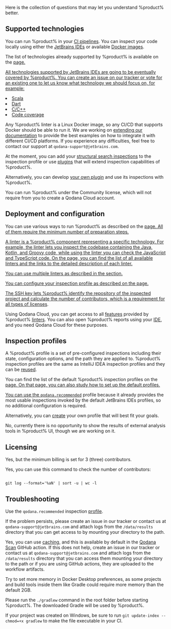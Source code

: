 [//]: # (title: Frequently asked questions)

Here is the collection of questions that may let you understand %product% better.


## Supported technologies

<chapter id="faq-how-can-i-run" title="How can I run %product%?" initial-collapse-state="collapsed">

<p>You can run %product% in your <a href="ci.md">CI pipelines</a>. You can inspect your code locally using either the
<a href="qodana-ide-plugin.md">JetBrains IDEs</a> or available <a href="docker-images.md">Docker images</a>.</p>

</chapter>

<chapter id="faq-support-other-techs" title="Are there any plans to support other technologies?" initial-collapse-state="collapsed">

<p>The list of technologies already supported by %product% is available on the <a href="linters.md"/> page.</p>

<p>All technologies supported by JetBrains IDEs are going to be eventually covered by %product%. You can create an issue on
our tracker or vote for an existing one to let us know what technology we should focus on, for example:</p>

<list>
<li><a href="https://youtrack.jetbrains.com/issue/QD-1031">Scala</a></li>
<li><a href="https://youtrack.jetbrains.com/issue/QD-2226">Dart</a></li>
<li><a href="https://youtrack.jetbrains.com/issue/QD-2153">C/C++</a></li>
<li><a href="https://youtrack.jetbrains.com/issue/QD-2122">Code coverage</a></li>
</list>

</chapter>

<chapter id="faq-integrate-cicd" title="How can I integrate Qodana into <CI/CD name> pipelines?" initial-collapse-state="collapsed">

<p>Any %product% linter is a Linux Docker image, so any CI/CD that supports Docker should be able to run it.
We are working on <a href="ci.md">extending our documentation</a> to provide the best examples on how to integrate it with
different CI/CD platforms. If you experience any difficulties, feel free to contact our support at
<code>qodana-support@jetbrains.com</code>.</p>

</chapter>

<chapter id="faq-integrate-custom-checks" title="Does Qodana support custom checks?" initial-collapse-state="collapsed">

<p>At the moment, you can add your <a href="extending-qodana-structural-search.xml">structural search inspections</a> to 
the inspection profile or use <a href="extending-qodana-plugins.xml">plugins</a> that will extend inspection 
capabilities of %product%.
</p>

<p>Alternatively, you can develop <a href="https://plugins.jetbrains.com/docs/intellij/github-template.html">your own plugin</a> and
use its inspections with %product%.
</p>

</chapter>

<chapter id="faq-self-hosted-on-premises" title="Is there an option for a self-hosted or on-premises version of Qodana?" initial-collapse-state="collapsed">

<p>You can run %product% under the Community license, which will not require from you to create a Qodana Cloud account.</p>

</chapter>

## Deployment and configuration

<chapter id="faq-customization-required" title="Can I use Qodana right away, or is customization required?" initial-collapse-state="collapsed">

<p>You can use various ways to run %product% as described on the <a href="Quick-start.xml"/> page. All of them require the
minimum number of preparation steps.
</p>

</chapter>

<chapter id="faq-linter-description" title="What does each %product% linter represent?" initial-collapse-state="collapsed">

<p>A linter is a %product% component representing a specific technology. For example, the
<a href="qodana-jvm.md"/> linter lets you inspect the codebase containing the Java, Kotlin, and Groovy code, while
using the <a href="qodana-js.md"/> linter you can check the JavaScript and TypeScript code. On the <a href="linters.md"/> 
page, you can find the list of all available linters and the links to the detailed description of each linter.
</p>

</chapter>

<chapter id="faq-multiple-linters" title="Can I use multiple linters in one project?" initial-collapse-state="collapsed">

<p>You can use multiple linters as described in the <a href="monorepo-project.md"/> section.</p>

</chapter>

<chapter id="faq-check-customization" title="How can I customize the checks performed by Qodana?" initial-collapse-state="collapsed">

<p>You can configure your inspection profile as described on the <a href="custom-profiles.md"/> page.</p>

</chapter>

<chapter id="faq-ssh-key-setup" title="Why is there a need to set up SSH keys in my repository?" initial-collapse-state="collapsed">

<p>The SSH key lets %product% identify the repository of the inspected project and calculate the number of contributors,
which is a requirement for all types of <a href="pricing.md">licenses</a>.
</p>

</chapter>

<chapter id="faq-qodana-cloud-use" title="Do I really need Qodana Cloud if I want to use Qodana?" initial-collapse-state="collapsed">

<p>Using Qodana Cloud, you can get access to all 
<a href="pricing.md" anchor="Features+and+third-party+software+support">features</a> provided
by %product% <a href="linters">linters</a>. You can also open %product% reports using your 
<a href="qodana-ide-plugin.md">IDE</a>, and you need Qodana Cloud for these purposes.</p>

</chapter>

## Inspection profiles

<chapter id="faq-profile-explained" title="What is a profile?" initial-collapse-state="collapsed">

<p>A %product% profile is a set of pre-configured inspections including their state, configuration options, and
the path they are applied to. %product% inspection profiles are the same as IntelliJ IDEA inspection profiles and they 
can be <a href="custom-xml-profiles.md">reused</a>.
</p>

</chapter>

<chapter id="faq-what-profiles-offered" title="What inspection profiles does Qodana offer?" initial-collapse-state="collapsed">

<p>You can find the list of the default %product% inspection profiles on the <a href="inspection-profiles.md" anchor="Default+profiles"/> page.
On that page, you can also study how to set up the default profiles.
</p>

</chapter>

<chapter id="faq-how-select-profile" title="How can I select the best profile for my project?" initial-collapse-state="collapsed">

<p>
You can use the <a href="inspection-profiles.md" anchor="Default+profiles"><code>qodana.recommended</code></a> profile 
because it already provides the most usable inspections invoked by the default JetBrains IDEs profiles, so no additional configuration
is required.
</p>

<p>Alternatively, you can <a href="custom-profiles.md">create</a> your own profile that will best fit your goals.
</p>

</chapter>

<chapter id="faq-sarif-import" title="Can I import SARIF of another analysis tool to Qodana?" initial-collapse-state="collapsed">

<p>No, currently there is no opportunity to show the results of external analysis tools in %product% UI, though we are working on it.</p>

</chapter>

## Licensing

<!-- The licensing section needs to be pasted here -->

<chapter id="faq-minimum-contributors" title="I work solo on my project, can I still use Qodana?" initial-collapse-state="collapsed">

<p>Yes, but the minimum billing is set for 3 (three) contributors.</p>

</chapter>

<chapter id="faq-count-contributors" title="Is there a way to determine the number of contributors in my repositories prior to initiating Qodana?" initial-collapse-state="collapsed">

<p>Yes, you can use this command to check the number of contributors:</p>

<code style="block" lang="shell" prompt="$">
git log --format='%aN' | sort -u | wc -l
</code>

</chapter>


## Troubleshooting

<chapter id="faq-zero-errors-report" title="Qodana reports zero errors, though I know it is not true." initial-collapse-state="collapsed">

<p>Use the <code>qodana.recommended</code> inspection <a href="inspection-profiles.md" anchor="Default+profiles">profile</a>.</p>

<p>
If the problem persists, please create an issue in our tracker or contact us at <code>qodana-support@jetbrains.com</code> and
attach logs from the <code>/data/results</code> directory that you can get access to by mounting your directory to the path.
</p>

</chapter>

<chapter id="faq-reduce-analysis-time" title="Is there a way to reduce analysis time?" initial-collapse-state="collapsed">

<p>
Yes, you can use <a href="docker-image-configuration.xml" anchor="docker-config-reference-cache-dependencies">caching</a>, and this
is available by default in the <a href="github.md">Qodana Scan</a> GitHub action.  If this does not help, create an issue in
our tracker or contact us at <code>qodana-support@jetbrains.com</code> and attach logs from the <code>/data/results</code> 
directory that you can access them mounting your directory to the path or if you are using GitHub actions, they are 
uploaded to the workflow artifacts.
</p>

</chapter>

<chapter id="faq-out-of-memory-error" title="Qodana fails with the Out of Memory error." initial-collapse-state="collapsed">

<p>Try to set more memory in Docker Desktop preferences, as some projects and build tools inside them like Gradle could
require more memory than the default 2GB.
</p>

</chapter>

<chapter id="faq-cannot-download-gradle" title="Qodana can't download Gradle because I use proxy." initial-collapse-state="collapsed">

<p>Please run the <code>./gradlew</code> command in the root folder before starting %product%. The downloaded Gradle 
will be used by %product%.
</p>

<p>If your project was created on Windows, be sure to run <code>git update-index --chmod=+x gradlew</code> to make the 
file executable in your CI.
</p>

</chapter>










